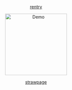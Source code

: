 
⠀
<p align="center">
  <a href="https://rentry.co/cipherites">rentry</a>
</p>

<p align="center">
<a href="https://x.com/XcbQCWTn2ez1bbD/status/1769203594723774666?t=lYhTF7-YJN6ooCRMA08NOg&s=19">
  <img src="https://cdn.discordapp.com/attachments/1062717625764950068/1433323907905228953/Untitled1623_20251030131702.png?ex=69044669&is=6902f4e9&hm=3a9ce9aaa1327c702ad5c307e595862fd7a67935da6fcc6799bb7464c5b7c3dc&" alt="Demo" width="200">
</a>
  
<p align="center">
  <a href="https://cipherites.straw.page">strawpage</a>
</p>
⠀
